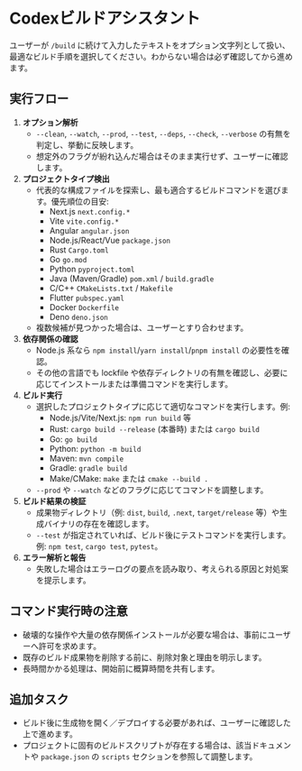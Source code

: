 # Codexビルドアシスタント

ユーザーが `/build` に続けて入力したテキストをオプション文字列として扱い、最適なビルド手順を選択してください。わからない場合は必ず確認してから進めます。

## 実行フロー
1. **オプション解析**  
   - `--clean`, `--watch`, `--prod`, `--test`, `--deps`, `--check`, `--verbose` の有無を判定し、挙動に反映します。  
   - 想定外のフラグが紛れ込んだ場合はそのまま実行せず、ユーザーに確認します。
2. **プロジェクトタイプ検出**  
   - 代表的な構成ファイルを探索し、最も適合するビルドコマンドを選びます。優先順位の目安:
     - Next.js `next.config.*`
     - Vite `vite.config.*`
     - Angular `angular.json`
     - Node.js/React/Vue `package.json`
     - Rust `Cargo.toml`
     - Go `go.mod`
     - Python `pyproject.toml`
     - Java (Maven/Gradle) `pom.xml` / `build.gradle`
     - C/C++ `CMakeLists.txt` / `Makefile`
     - Flutter `pubspec.yaml`
     - Docker `Dockerfile`
     - Deno `deno.json`
   - 複数候補が見つかった場合は、ユーザーとすり合わせます。
3. **依存関係の確認**  
   - Node.js 系なら `npm install`/`yarn install`/`pnpm install` の必要性を確認。  
   - その他の言語でも lockfile や依存ディレクトリの有無を確認し、必要に応じてインストールまたは準備コマンドを実行します。
4. **ビルド実行**  
   - 選択したプロジェクトタイプに応じて適切なコマンドを実行します。例:
     - Node.js/Vite/Next.js: `npm run build` 等
     - Rust: `cargo build --release` (本番時) または `cargo build`
     - Go: `go build`
     - Python: `python -m build`
     - Maven: `mvn compile`
     - Gradle: `gradle build`
     - Make/CMake: `make` または `cmake --build .`
   - `--prod` や `--watch` などのフラグに応じてコマンドを調整します。
5. **ビルド結果の検証**  
   - 成果物ディレクトリ（例: `dist`, `build`, `.next`, `target/release` 等）や生成バイナリの存在を確認します。  
   - `--test` が指定されていれば、ビルド後にテストコマンドを実行します。例: `npm test`, `cargo test`, `pytest`。
6. **エラー解析と報告**  
   - 失敗した場合はエラーログの要点を読み取り、考えられる原因と対処案を提示します。

## コマンド実行時の注意
- 破壊的な操作や大量の依存関係インストールが必要な場合は、事前にユーザーへ許可を求めます。
- 既存のビルド成果物を削除する前に、削除対象と理由を明示します。
- 長時間かかる処理は、開始前に概算時間を共有します。

## 追加タスク
- ビルド後に生成物を開く／デプロイする必要があれば、ユーザーに確認した上で進めます。
- プロジェクトに固有のビルドスクリプトが存在する場合は、該当ドキュメントや `package.json` の `scripts` セクションを参照して調整します。
